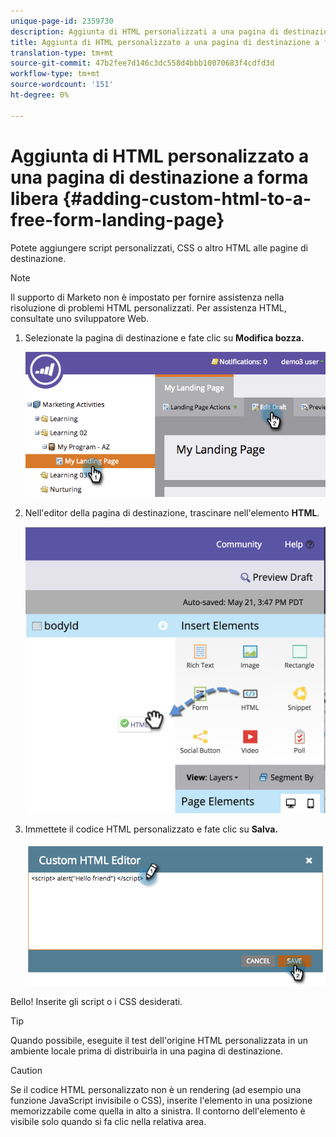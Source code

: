 ```yaml
---
unique-page-id: 2359730
description: Aggiunta di HTML personalizzati a una pagina di destinazione a forma libera - Documenti Marketo - Documentazione prodotto
title: Aggiunta di HTML personalizzato a una pagina di destinazione a forma libera
translation-type: tm+mt
source-git-commit: 47b2fee7d146c3dc558d4bbb10070683f4cdfd3d
workflow-type: tm+mt
source-wordcount: '151'
ht-degree: 0%

---
```



# Aggiunta di HTML personalizzato a una pagina di destinazione a forma libera {#adding-custom-html-to-a-free-form-landing-page}

Potete aggiungere script personalizzati, CSS o altro HTML alle pagine di destinazione.

>[!NOTE]
>
>Il supporto di Marketo non è impostato per fornire assistenza nella risoluzione di problemi HTML personalizzati. Per assistenza HTML, consultate uno sviluppatore Web.

1. Selezionate la pagina di destinazione e fate clic su **Modifica bozza.**

   ![](assets/image2014-9-17-12-3a2-3a15.png)

1. Nell&#39;editor della pagina di destinazione, trascinare nell&#39;elemento **HTML**.

   ![](assets/image2015-5-21-15-3a52-3a42.png)

1. Immettete il codice HTML personalizzato e fate clic su **Salva.**

   ![](assets/image2014-9-17-12-3a3-3a39.png)

Bello! Inserite gli script o i CSS desiderati.

>[!TIP]
>
>Quando possibile, eseguite il test dell&#39;origine HTML personalizzata in un ambiente locale prima di distribuirla in una pagina di destinazione.

>[!CAUTION]
>
>Se il codice HTML personalizzato non è un rendering (ad esempio una funzione JavaScript invisibile o CSS), inserite l&#39;elemento in una posizione memorizzabile come quella in alto a sinistra. Il contorno dell&#39;elemento è visibile solo quando si fa clic nella relativa area.

